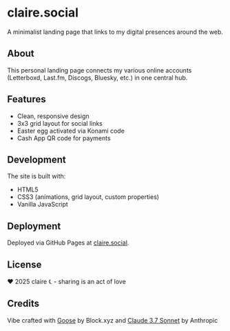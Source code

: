 # claire.social

A minimalist landing page that links to my digital presences around the web.

## About

This personal landing page connects my various online accounts (Letterboxd, Last.fm, Discogs, Bluesky, etc.) in one central hub.

## Features

- Clean, responsive design
- 3x3 grid layout for social links
- Easter egg activated via Konami code
- Cash App QR code for payments

## Development

The site is built with:
- HTML5
- CSS3 (animations, grid layout, custom properties)
- Vanilla JavaScript

## Deployment

Deployed via GitHub Pages at [claire.social](https://claire.social).

## License

♥ 2025 claire ℄ - sharing is an act of love

## Credits

Vibe crafted with [Goose](https://block.github.io/goose/) by Block.xyz and [Claude 3.7 Sonnet](https://claude.ai) by Anthropic
